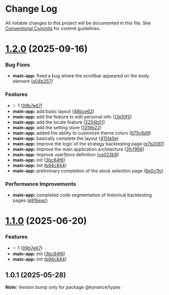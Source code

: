 # Change Log

All notable changes to this project will be documented in this file.
See [Conventional Commits](https://conventionalcommits.org) for commit guidelines.

# [1.2.0](https://github.com/KieNoe/Kynance/compare/v1.0.1...v1.2.0) (2025-09-16)

### Bug Fixes

- **main-app:** fixed a bug where the scrollbar appeared on the body element ([a04b257](https://github.com/KieNoe/Kynance/commit/a04b257835d9e76e7dc4462f8bd603d63a8c0ef6))

### Features

- :sparkles: 1 ([09b7e67](https://github.com/KieNoe/Kynance/commit/09b7e6786782b7e2f53658aa6ec46e0d37e8c94b))
- **main-app:** add basic layout ([48bce62](https://github.com/KieNoe/Kynance/commit/48bce623474342e9bf6c96a247cbfa331ddc861b))
- **main-app:** add the feature to edit personal info ([13e10f5](https://github.com/KieNoe/Kynance/commit/13e10f51b32929619c8b0e8cafa86e2ecf4d2636))
- **main-app:** add the locale feature ([2254b01](https://github.com/KieNoe/Kynance/commit/2254b012f9c888ed7456117c18fb7f7fffcb965b))
- **main-app:** add the setting store ([1319b22](https://github.com/KieNoe/Kynance/commit/1319b222e4bcf9de5a28dae5b5d9a905b9607eaf))
- **main-app:** added the ability to customize theme colors ([675c6d9](https://github.com/KieNoe/Kynance/commit/675c6d9eb94eab0d6afd63f2eea2db6378a043c7))
- **main-app:** basically complete the layout ([415fa0e](https://github.com/KieNoe/Kynance/commit/415fa0e46c51e9085aba00573352ac8292e22a06))
- **main-app:** improve the logic of the strategy backtesting page ([e7b2081](https://github.com/KieNoe/Kynance/commit/e7b208184adb4a1a6047be1a54413829adac05c1))
- **main-app:** improve the main application architecture ([3fcf966](https://github.com/KieNoe/Kynance/commit/3fcf96609a99a12f971565e82e4b72adac0f5a1a))
- **main-app:** improve userStore definition ([ce023b9](https://github.com/KieNoe/Kynance/commit/ce023b98dcaf64d9d0b72f1d1ab4fbdec4bf7bdf))
- **main-app:** init ([3bc84f6](https://github.com/KieNoe/Kynance/commit/3bc84f6d87cd196807a176558f5a2b3aacfc23ba))
- **main-app:** init ([b94c844](https://github.com/KieNoe/Kynance/commit/b94c8445eadab29e2f4a5ccdee8ed6e8aa77412b))
- **main-app:** preliminary completion of the stock selection page ([8e0c1fc](https://github.com/KieNoe/Kynance/commit/8e0c1fc0c6b2dd97d8391fa5af4c41f6f8283aff))

### Performance Improvements

- **main-app:** completed code segmentation of historical backtesting pages ([e91beac](https://github.com/KieNoe/Kynance/commit/e91beace672a9a9c4e16e354e52b9e067b5b81c8))

# [1.1.0](https://github.com/KieNoe/Kynance/compare/v1.0.1...v1.1.0) (2025-06-20)

### Features

- :sparkles: 1 ([09b7e67](https://github.com/KieNoe/Kynance/commit/09b7e6786782b7e2f53658aa6ec46e0d37e8c94b))
- **main-app:** init ([3bc84f6](https://github.com/KieNoe/Kynance/commit/3bc84f6d87cd196807a176558f5a2b3aacfc23ba))
- **main-app:** init ([b94c844](https://github.com/KieNoe/Kynance/commit/b94c8445eadab29e2f4a5ccdee8ed6e8aa77412b))

## 1.0.1 (2025-05-28)

**Note:** Version bump only for package @kynance/types
